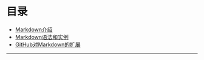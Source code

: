 # 目录

- [Markdown介绍](README.md)
- [Markdown语法和实例](basic-syntax-examples.md)
- [GitHub对Markdown的扩展](gfm.md)

------
